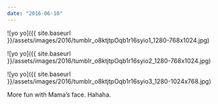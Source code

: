 ```yaml
---
date: "2016-06-10"
---
```


![yo yo]({{ site.baseurl }}/assets/images/2016/tumblr_o8ktjtpOqb1r16syio1_1280-768x1024.jpg)

![yo yo]({{ site.baseurl }}/assets/images/2016/tumblr_o8ktjtpOqb1r16syio2_1280-768x1024.jpg)

![yo yo]({{ site.baseurl }}/assets/images/2016/tumblr_o8ktjtpOqb1r16syio3_1280-1024x768.jpg)

More fun with Mama’s face. Hahaha.
